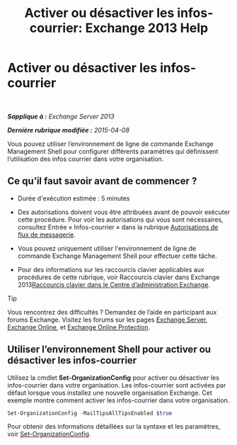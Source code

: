 ﻿---
title: 'Activer ou désactiver les infos-courrier: Exchange 2013 Help'
TOCTitle: Activer ou désactiver les infos-courrier
ms:assetid: 11ad3848-f303-4ad5-a21d-9b0883db4bda
ms:mtpsurl: https://technet.microsoft.com/fr-fr/library/JJ649321(v=EXCHG.150)
ms:contentKeyID: 50477604
ms.date: 05/23/2018
mtps_version: v=EXCHG.150
ms.translationtype: MT
---

# Activer ou désactiver les infos-courrier

 

_**Sapplique à :** Exchange Server 2013_

_**Dernière rubrique modifiée :** 2015-04-08_

Vous pouvez utiliser l’environnement de ligne de commande Exchange Management Shell pour configurer différents paramètres qui définissent l’utilisation des infos courrier dans votre organisation.

## Ce qu’il faut savoir avant de commencer ?

  - Durée d'exécution estimée : 5 minutes

  - Des autorisations doivent vous être attribuées avant de pouvoir exécuter cette procédure. Pour voir les autorisations qui vous sont nécessaires, consultez Entrée « Infos-courrier » dans la rubrique [Autorisations de flux de messagerie](mail-flow-permissions-exchange-2013-help.md).

  - Vous pouvez uniquement utiliser l'environnement de ligne de commande Exchange Management Shell pour effectuer cette tâche.

  - Pour des informations sur les raccourcis clavier applicables aux procédures de cette rubrique, voir Raccourcis clavier dans Exchange 2013[Raccourcis clavier dans le Centre d’administration Exchange](keyboard-shortcuts-in-the-exchange-admin-center-exchange-online-protection-help.md).

> [!TIP]
> Vous rencontrez des difficultés ? Demandez de l’aide en participant aux forums Exchange. Visitez les forums sur les pages <a href="https://go.microsoft.com/fwlink/p/?linkid=60612">Exchange Server</a>, <a href="https://go.microsoft.com/fwlink/p/?linkid=267542">Exchange Online</a>, et <a href="https://go.microsoft.com/fwlink/p/?linkid=285351">Exchange Online Protection</a>.


## Utiliser l’environnement Shell pour activer ou désactiver les infos-courrier

Utilisez la cmdlet **Set-OrganizationConfig** pour activer ou désactiver les infos-courrier dans votre organisation. Les infos-courrier sont activées par défaut lorsque vous installez une nouvelle organisation Exchange. Cet exemple montre comment activer les infos-courrier dans votre organisation.

```powershell
Set-OrganizationConfig -MailTipsAllTipsEnabled $true
```

Pour obtenir des informations détaillées sur la syntaxe et les paramètres, voir [Set-OrganizationConfig](https://technet.microsoft.com/fr-fr/library/aa997443\(v=exchg.150\)).

